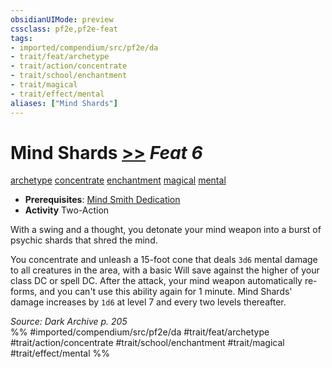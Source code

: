```yaml
---
obsidianUIMode: preview
cssclass: pf2e,pf2e-feat
tags:
- imported/compendium/src/pf2e/da
- trait/feat/archetype
- trait/action/concentrate
- trait/school/enchantment
- trait/magical
- trait/effect/mental
aliases: ["Mind Shards"]
---
```

# Mind Shards  [>>](chapter-9-playing-the-game.md#Actions "Two-Action") *Feat 6*  
[archetype](archetype.md)  [concentrate](concentrate.md)  [enchantment](enchantment.md)  [magical](magical.md)  [mental](mental.md)  

- **Prerequisites**: [Mind Smith Dedication](mind-smith-dedication-da.md)
- **Activity** Two-Action

With a swing and a thought, you detonate your mind weapon into a burst of psychic shards that shred the mind.

You concentrate and unleash a 15-foot cone that deals `3d6` mental damage to all creatures in the area, with a basic Will save against the higher of your class DC or spell DC. After the attack, your mind weapon automatically re-forms, and you can't use this ability again for 1 minute. Mind Shards' damage increases by `1d6` at level 7 and every two levels thereafter.

*Source: Dark Archive p. 205*  
%% #imported/compendium/src/pf2e/da #trait/feat/archetype #trait/action/concentrate #trait/school/enchantment #trait/magical #trait/effect/mental %%